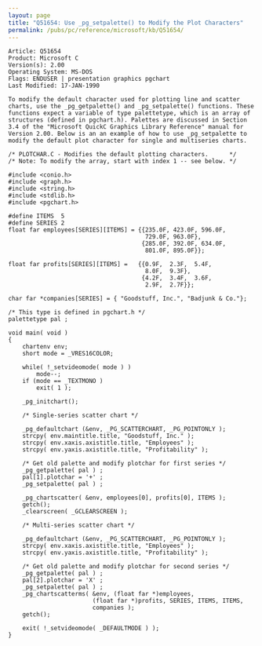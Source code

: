 ```yaml
---
layout: page
title: "Q51654: Use _pg_setpalette() to Modify the Plot Characters"
permalink: /pubs/pc/reference/microsoft/kb/Q51654/
---
```


	Article: Q51654
	Product: Microsoft C
	Version(s): 2.00
	Operating System: MS-DOS
	Flags: ENDUSER | presentation graphics pgchart
	Last Modified: 17-JAN-1990
	
	To modify the default character used for plotting line and scatter
	charts, use the _pg_getpalette() and _pg_setpalette() functions. These
	functions expect a variable of type palettetype, which is an array of
	structures (defined in pgchart.h). Palettes are discussed in Section
	3.4 of the "Microsoft QuickC Graphics Library Reference" manual for
	Version 2.00. Below is an an example of how to use _pg_setpalette to
	modify the default plot character for single and multiseries charts.
	
	/* PLOTCHAR.C - Modifies the default plotting characters.      */
	/* Note: To modify the array, start with index 1 -- see below. */
	
	#include <conio.h>
	#include <graph.h>
	#include <string.h>
	#include <stdlib.h>
	#include <pgchart.h>
	
	#define ITEMS  5
	#define SERIES 2
	float far employees[SERIES][ITEMS] = {{235.0F, 423.0F, 596.0F,
	                                       729.0F, 963.0F},
	                                      {285.0F, 392.0F, 634.0F,
	                                       801.0F, 895.0F}};
	
	float far profits[SERIES][ITEMS] =   {{0.9F,  2.3F,  5.4F,
	                                       8.0F,  9.3F},
	                                      {4.2F,  3.4F,  3.6F,
	                                       2.9F,  2.7F}};
	
	char far *companies[SERIES] = { "Goodstuff, Inc.", "Badjunk & Co."};
	
	/* This type is defined in pgchart.h */
	palettetype pal ;
	
	void main( void )
	{
	    chartenv env;
	    short mode = _VRES16COLOR;
	
	    while( !_setvideomode( mode ) )
	        mode--;
	    if (mode == _TEXTMONO )
	        exit( 1 );
	
	    _pg_initchart();
	
	    /* Single-series scatter chart */
	
	    _pg_defaultchart (&env, _PG_SCATTERCHART, _PG_POINTONLY );
	    strcpy( env.maintitle.title, "Goodstuff, Inc." );
	    strcpy( env.xaxis.axistitle.title, "Employees" );
	    strcpy( env.yaxis.axistitle.title, "Profitability" );
	
	    /* Get old palette and modify plotchar for first series */
	    _pg_getpalette( pal ) ;
	    pal[1].plotchar = '+' ;
	    _pg_setpalette( pal ) ;
	
	    _pg_chartscatter( &env, employees[0], profits[0], ITEMS );
	    getch();
	    _clearscreen( _GCLEARSCREEN );
	
	    /* Multi-series scatter chart */
	
	    _pg_defaultchart (&env, _PG_SCATTERCHART, _PG_POINTONLY );
	    strcpy( env.xaxis.axistitle.title, "Employees" );
	    strcpy( env.yaxis.axistitle.title, "Profitability" );
	
	    /* Get old palette and modify plotchar for second series */
	    _pg_getpalette( pal ) ;
	    pal[2].plotchar = 'X' ;
	    _pg_setpalette( pal ) ;
	    _pg_chartscatterms( &env, (float far *)employees,
	                        (float far *)profits, SERIES, ITEMS, ITEMS,
	                        companies );
	    getch();
	
	    exit( !_setvideomode( _DEFAULTMODE ) );
	}
